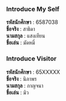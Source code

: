 ### Introduce My Self
**รหัสนักศึกษา**  : 6587038<br>
**ชื่อจริง** : สาธิดา<br>
**นามสกุล** : แสงเทียน<br>
**ชื่อเล่น** : มัดหมี่<br>

### Introduce Visitor
**รหัสนักศึกษา**  : 65XXXXX<br>
**ชื่อจริง** : นิภาพร<br>
**นามสกุล** : กาญจนา<br>
**ชื่อเล่น** : มิว<br>